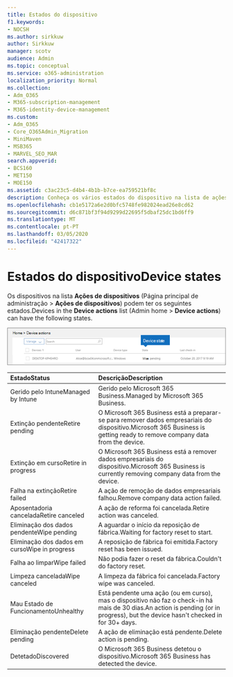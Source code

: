 ```yaml
---
title: Estados do dispositivo
f1.keywords:
- NOCSH
ms.author: sirkkuw
author: Sirkkuw
manager: scotv
audience: Admin
ms.topic: conceptual
ms.service: o365-administration
localization_priority: Normal
ms.collection:
- Adm_O365
- M365-subscription-management
- M365-identity-device-management
ms.custom:
- Adm_O365
- Core_O365Admin_Migration
- MiniMaven
- MSB365
- MARVEL_SEO_MAR
search.appverid:
- BCS160
- MET150
- MOE150
ms.assetid: c3ac23c5-d4b4-4b1b-b7ce-ea759521bf8c
description: Conheça os vários estados do dispositivo na lista de ações do Dispositivo em casa da Admin no Microsoft 365 Business.
ms.openlocfilehash: cb1e5172a6e2d0bfc5748fe982024ead26e8cd62
ms.sourcegitcommit: d6c871bf3f94d9299d22695f5dbaf25dc1bd6ff9
ms.translationtype: MT
ms.contentlocale: pt-PT
ms.lasthandoff: 03/05/2020
ms.locfileid: "42417322"
---
```

# <a name="device-states"></a><span data-ttu-id="39491-103">Estados do dispositivo</span><span class="sxs-lookup"><span data-stu-id="39491-103">Device states</span></span>

<span data-ttu-id="39491-104">Os dispositivos na lista **Ações de dispositivos** (Página principal de administração \> **Ações de dispositivos**) podem ter os seguintes estados.</span><span class="sxs-lookup"><span data-stu-id="39491-104">Devices in the **Device actions** list (Admin home \> **Device actions**) can have the following states.</span></span>
  
![In the Device actions list, you can see the Devices states.](../media/a621c47e-45d9-4e1a-beb9-c03254d40c1d.png)
  
|<span data-ttu-id="39491-106">**Estado**</span><span class="sxs-lookup"><span data-stu-id="39491-106">**Status**</span></span>|<span data-ttu-id="39491-107">**Descrição**</span><span class="sxs-lookup"><span data-stu-id="39491-107">**Description**</span></span>|
|:-----|:-----|
|<span data-ttu-id="39491-108">Gerido pelo Intune</span><span class="sxs-lookup"><span data-stu-id="39491-108">Managed by Intune</span></span>  <br/> |<span data-ttu-id="39491-109">Gerido pelo Microsoft 365 Business.</span><span class="sxs-lookup"><span data-stu-id="39491-109">Managed by Microsoft 365 Business.</span></span>  <br/> |
|<span data-ttu-id="39491-110">Extinção pendente</span><span class="sxs-lookup"><span data-stu-id="39491-110">Retire pending</span></span>  <br/> |<span data-ttu-id="39491-111">O Microsoft 365 Business está a preparar-se para remover dados empresariais do dispositivo.</span><span class="sxs-lookup"><span data-stu-id="39491-111">Microsoft 365 Business is getting ready to remove company data from the device.</span></span>  <br/> |
|<span data-ttu-id="39491-112">Extinção em curso</span><span class="sxs-lookup"><span data-stu-id="39491-112">Retire in progress</span></span>  <br/> |<span data-ttu-id="39491-113">O Microsoft 365 Business está a remover dados empresariais do dispositivo.</span><span class="sxs-lookup"><span data-stu-id="39491-113">Microsoft 365 Business is currently removing company data from the device.</span></span>  <br/> |
|<span data-ttu-id="39491-114">Falha na extinção</span><span class="sxs-lookup"><span data-stu-id="39491-114">Retire failed</span></span>  <br/> | <span data-ttu-id="39491-115">A ação de remoção de dados empresariais falhou.</span><span class="sxs-lookup"><span data-stu-id="39491-115">Remove company data action failed.</span></span>  <br/> |
|<span data-ttu-id="39491-116">Aposentadoria cancelada</span><span class="sxs-lookup"><span data-stu-id="39491-116">Retire canceled</span></span>  <br/> |<span data-ttu-id="39491-117">A ação de reforma foi cancelada.</span><span class="sxs-lookup"><span data-stu-id="39491-117">Retire action was canceled.</span></span>  <br/> |
|<span data-ttu-id="39491-118">Eliminação dos dados pendente</span><span class="sxs-lookup"><span data-stu-id="39491-118">Wipe pending</span></span>  <br/> |<span data-ttu-id="39491-119">A aguardar o início da reposição de fábrica.</span><span class="sxs-lookup"><span data-stu-id="39491-119">Waiting for factory reset to start.</span></span>  <br/> |
|<span data-ttu-id="39491-120">Eliminação dos dados em curso</span><span class="sxs-lookup"><span data-stu-id="39491-120">Wipe in progress</span></span>  <br/> |<span data-ttu-id="39491-121">A reposição de fábrica foi emitida.</span><span class="sxs-lookup"><span data-stu-id="39491-121">Factory reset has been issued.</span></span>  <br/> |
|<span data-ttu-id="39491-122">Falha ao limpar</span><span class="sxs-lookup"><span data-stu-id="39491-122">Wipe failed</span></span>  <br/> |<span data-ttu-id="39491-123">Não podia fazer o reset da fábrica.</span><span class="sxs-lookup"><span data-stu-id="39491-123">Couldn't do factory reset.</span></span>  <br/> |
|<span data-ttu-id="39491-124">Limpeza cancelada</span><span class="sxs-lookup"><span data-stu-id="39491-124">Wipe canceled</span></span>  <br/> |<span data-ttu-id="39491-125">A limpeza da fábrica foi cancelada.</span><span class="sxs-lookup"><span data-stu-id="39491-125">Factory wipe was canceled.</span></span>  <br/> |
|<span data-ttu-id="39491-126">Mau Estado de Funcionamento</span><span class="sxs-lookup"><span data-stu-id="39491-126">Unhealthy</span></span>  <br/> |<span data-ttu-id="39491-127">Está pendente uma ação (ou em curso), mas o dispositivo não faz o check-in há mais de 30 dias.</span><span class="sxs-lookup"><span data-stu-id="39491-127">An action is pending (or in progress), but the device hasn't checked in for 30+ days.</span></span>  <br/> |
|<span data-ttu-id="39491-128">Eliminação pendente</span><span class="sxs-lookup"><span data-stu-id="39491-128">Delete pending</span></span>  <br/> |<span data-ttu-id="39491-129">A ação de eliminação está pendente.</span><span class="sxs-lookup"><span data-stu-id="39491-129">Delete action is pending.</span></span>  <br/> |
|<span data-ttu-id="39491-130">Detetado</span><span class="sxs-lookup"><span data-stu-id="39491-130">Discovered</span></span>  <br/> |<span data-ttu-id="39491-131">O Microsoft 365 Business detetou o dispositivo.</span><span class="sxs-lookup"><span data-stu-id="39491-131">Microsoft 365 Business has detected the device.</span></span>  <br/> |
   
